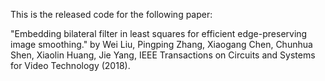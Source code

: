 This is the released code for the following paper:

"Embedding bilateral filter in least squares for efficient edge-preserving image smoothing." by Wei Liu, Pingping Zhang, Xiaogang Chen, Chunhua Shen, Xiaolin Huang, Jie Yang, IEEE Transactions on Circuits and Systems for Video Technology (2018).
